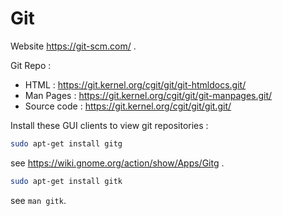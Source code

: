 # Git

Website https://git-scm.com/ .

Git Repo :
* HTML : https://git.kernel.org/cgit/git/git-htmldocs.git/
* Man Pages : https://git.kernel.org/cgit/git/git-manpages.git/
* Source code : https://git.kernel.org/cgit/git/git.git/

Install these GUI clients to view git repositories :

~~~bash
sudo apt-get install gitg
~~~

see https://wiki.gnome.org/action/show/Apps/Gitg .

~~~bash
sudo apt-get install gitk
~~~

see `man gitk`.
